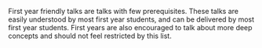 First year friendly talks are talks with few prerequisites. These talks are
easily understood by most first year students, and can be delivered by most
first year students. First years are also encouraged to talk about more deep
concepts and should not feel restricted by this list.
